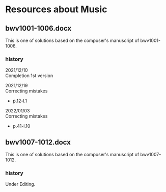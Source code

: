 # Resources about Music

## bwv1001-1006.docx

This is one of solutions based on the composer's manuscript of bwv1001-1006.

### history

2021/12/10<br>
Completion 1st version

2021/12/19<br>
Correcting mistakes
- p.12-l.1

2022/01/03<br>
Correcting mistakes
- p.41-l.10

## bwv1007-1012.docx

This is one of solutions based on the composer's manuscript of bwv1007-1012.

### history

Under Editing.
